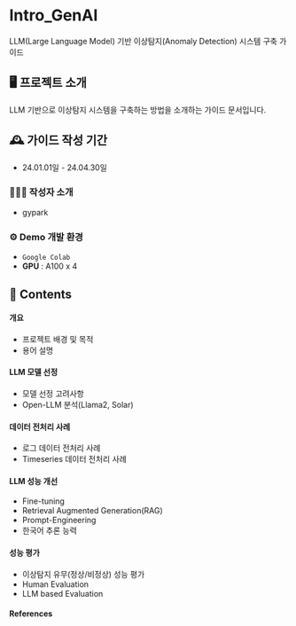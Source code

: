 # Intro_GenAI
LLM(Large Language Model) 기반 이상탐지(Anomaly Detection) 시스템 구축 가이드

## 🖥️ 프로젝트 소개
LLM 기반으로 이상탐지 시스템을 구축하는 방법을 소개하는 가이드 문서입니다.
<br>

## 🕰️ 가이드 작성 기간
* 24.01.01일 - 24.04.30일

### 🧑‍🤝‍🧑 작성자 소개
 - gypark

### ⚙️ Demo 개발 환경
- `Google Colab`
- **GPU** : A100 x 4

## 📌 Contents
#### 개요
- 프로젝트 배경 및 목적
- 용어 설명
#### LLM 모델 선정
- 모델 선정 고려사항
- Open-LLM 분석(Llama2, Solar)
#### 데이터 전처리 사례
- 로그 데이터 전처리 사례
- Timeseries 데이터 전처리 사례
#### LLM 성능 개선
- Fine-tuning
- Retrieval Augmented Generation(RAG)
- Prompt-Engineering
- 한국어 추론 능력
#### 성능 평가
- 이상탐지 유무(정상/비정상) 성능 평가
- Human Evaluation
- LLM based Evaluation
#### References
